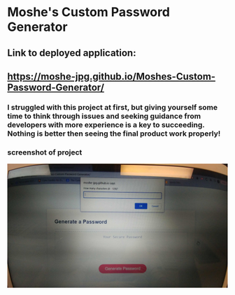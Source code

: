 # Moshe's Custom Password Generator

## Link to deployed application:
## https://moshe-jpg.github.io/Moshes-Custom-Password-Generator/

### I struggled with this project at first, but giving yourself some time to think through issues and seeking guidance from developers with more experience is a key to succeeding. Nothing is better then seeing the final product work properly!

### screenshot of project
<img src="images\20220524_151354.jpg" alt="Screenshot of project" title="Custom Password Generator">

